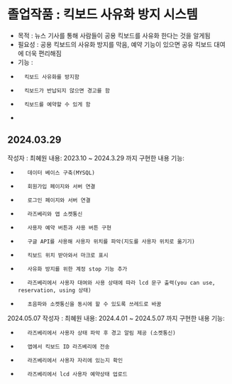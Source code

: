 # 졸업작품 : 킥보드 사유화 방지 시스템
* 목적 : 뉴스 기사를 통해 사람들이 공용 킥보드를 사유화 한다는 것을 알게됨
* 필요성 : 공용 킥보드의 사유화 방지를 막음, 예약 기능이 있으면 공유 킥보드 대여에 더욱 편리해짐
* 기능 :
-       킥보드 사유화를 방지함
-       킥보드가 반납되지 않으면 경고를 함
-       킥보드를 예약할 수 있게 함
*       

## 2024.03.29
작성자 : 최혜원
내용: 2023.10 ~ 2024.3.29 까지 구현한 내용
 기능: 
-        데이터 베이스 구축(MYSQL)
-        회원가입 페이지와 서버 연결
-        로그인 페이지와 서버 연결
-        라즈베리와 앱 소켓통신
-        사용자 예약 버튼과 사용 버튼 구현
-        구글 API를 사용해 사용자 위치를 파악(지도를 사용자 위치로 옮기기)
-        킥보드 위치 받아와서 마크로 표시
-        사유화 방지를 위한 계정 stop 기능 추가
-        라즈베리에서 사용자 대여와 사용 상태에 따라 lcd 문구 출력(you can use, reservation, using 상태)
-        초음파와 소켓통신을 동시에 할 수 있도록 쓰레드로 바꿈
     
2024.05.07
작성자 : 최혜원
내용: 2024.4.01 ~ 2024.5.07 까지 구현한 내용
기능: 
-        라즈베리에서 사용자 상태 파악 후 경고 알림 제공 (소켓통신)
-        앱에서 킥보드 ID 라즈베리에 전송
-        라즈베리에서 사용자 자리에 있는지 확인
-        라즈베리에서 lcd 사용자 예약상태 업로드

